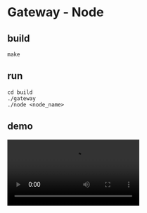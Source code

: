 # Gateway - Node

## build

    make

## run

    cd build
    ./gateway
    ./node <node_name>


## demo

![demo.mp4](https://github.com/HuoangPro/gateway-node/blob/main/demo.mp4)
